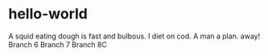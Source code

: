 # hello-world
A squid eating dough is fast and bulbous. 
I diet on cod.
A man a plan.
       away!
Branch 6
Branch 7
Branch 8C
